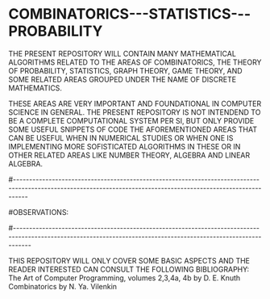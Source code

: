 # COMBINATORICS---STATISTICS---PROBABILITY

THE PRESENT REPOSITORY WILL CONTAIN MANY MATHEMATICAL ALGORITHMS RELATED TO THE AREAS OF COMBINATORICS, THE THEORY OF PROBABILITY, STATISTICS, GRAPH THEORY, GAME THEORY, AND SOME RELATED AREAS GROUPED UNDER THE NAME OF DISCRETE MATHEMATICS.

THESE AREAS ARE VERY IMPORTANT AND FOUNDATIONAL IN COMPUTER SCIENCE IN GENERAL. THE PRESENT REPOSITORY IS NOT INTENDEND TO BE A COMPLETE COMPUTATIONAL SYSTEM PER SI, BUT ONLY PROVIDE SOME USEFUL SNIPPETS OF CODE THE AFOREMENTIONED AREAS THAT CAN BE USEFUL WHEN IN NUMERICAL STUDIES OR WHEN ONE IS IMPLEMENTING MORE SOFISTICATED ALGORITHMS IN THESE OR IN OTHER RELATED AREAS LIKE NUMBER THEORY, ALGEBRA AND LINEAR ALGEBRA. 





#----------------------------------------------------------------------------------------------------------------------------------------------------------------

#OBSERVATIONS: 


#-----------------------------------------------------------------------------------------------------------------------------------------------------------------

THIS REPOSITORY WILL ONLY COVER SOME BASIC ASPECTS AND THE READER INTERESTED CAN CONSULT THE FOLLOWING BIBLIOGRAPHY:
The Art of Computer Programming, volumes 2,3,4a, 4b by D. E. Knuth
Combinatorics by  N. Ya. Vilenkin 






